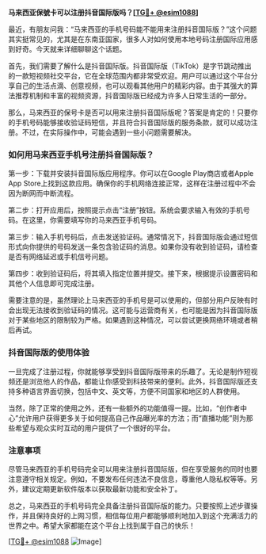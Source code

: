 **马来西亚保號卡可以注册抖音国际版吗？[[TG💪+ @esim1088](https://t.me/s/esim1088)]**

最近，有朋友问我：“马来西亚的手机号码能不能用来注册抖音国际版？”这个问题其实挺常见的，尤其是在东南亚国家，很多人对如何使用本地号码注册国际应用感到好奇。今天就来详细聊聊这个话题。

首先，我们需要了解什么是抖音国际版。抖音国际版（TikTok）是字节跳动推出的一款短视频社交平台，它在全球范围内都非常受欢迎。用户可以通过这个平台分享自己的生活点滴、创意视频，也可以观看其他用户的精彩内容。由于其强大的算法推荐机制和丰富的视频资源，抖音国际版已经成为许多人日常生活的一部分。

那么，马来西亚的保号卡是否可以用来注册抖音国际版呢？答案是肯定的！只要你的手机号码能够接收验证码短信，并且符合抖音国际版的服务条款，就可以成功注册。不过，在实际操作中，可能会遇到一些小问题需要解决。

### 如何用马来西亚手机号注册抖音国际版？

第一步：下载并安装抖音国际版应用程序。你可以在Google Play商店或者Apple App Store上找到这款应用。确保你的手机网络连接正常，这样在注册过程中不会因为断网而中断流程。

第二步：打开应用后，按照提示点击“注册”按钮。系统会要求输入有效的手机号码。在这里，你需要填写你的马来西亚手机号码。

第三步：输入手机号码后，点击发送验证码。通常情况下，抖音国际版会通过短信形式向你提供的号码发送一条包含验证码的消息。如果你没有收到验证码，请检查是否有网络延迟或手机信号问题。

第四步：收到验证码后，将其填入指定位置并提交。接下来，根据提示设置密码和其他个人信息即可完成注册。

需要注意的是，虽然理论上马来西亚的手机号是可以使用的，但部分用户反映有时会出现无法接收到验证码的情况。这可能与运营商有关，也可能是因为抖音国际版对于某些地区的限制较为严格。如果遇到这种情况，可以尝试更换网络环境或者稍后再试。

### 抖音国际版的使用体验

一旦完成了注册过程，你就能够享受到抖音国际版带来的乐趣了。无论是制作短视频还是浏览他人的作品，都能让你感受到科技带来的便利。此外，抖音国际版还支持多种语言界面切换，包括中文、英文等，方便不同国家和地区的人群使用。

当然，除了正常的使用之外，还有一些额外的功能值得一提。比如，“创作者中心”允许用户获得更多关于如何提高自己作品曝光率的方法；而“直播功能”则为那些希望与观众实时互动的用户提供了一个很好的平台。

### 注意事项

尽管马来西亚的手机号码完全可以用来注册抖音国际版，但在享受服务的同时也要注意遵守相关规定。例如，不要发布任何违法不良信息，尊重他人隐私权等等。另外，建议定期更新软件版本以获取最新功能和安全补丁。

总之，马来西亚的手机号码完全具备注册抖音国际版的能力。只要按照上述步骤操作，并且保持良好的上网习惯，相信每位用户都能够顺利地加入到这个充满活力的世界之中。希望大家都能在这个平台上找到属于自己的快乐！

[[TG💪+ @esim1088](https://t.me/s/esim1088) ![Image](https://i.postimg.cc/4NQfJmqS/Snipaste-2025-05-13-00-14-12.png)]